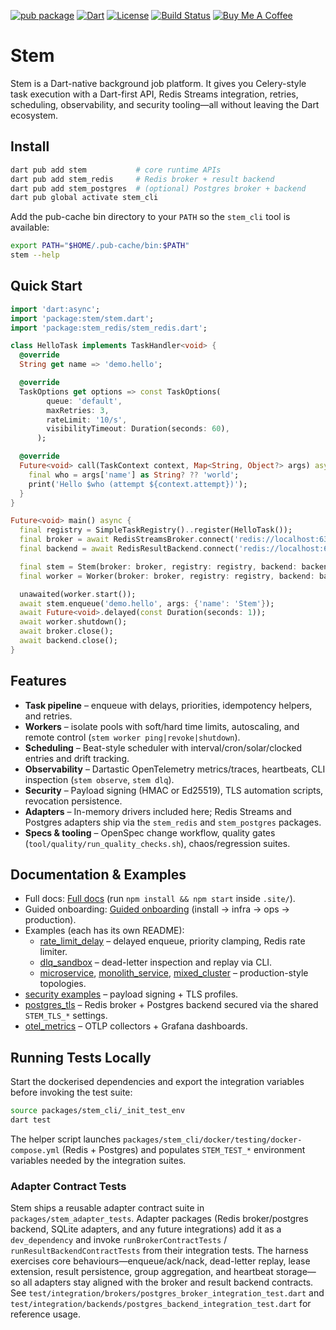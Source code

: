 [![pub package](https://img.shields.io/pub/v/stem.svg)](https://pub.dev/packages/stem)
[![Dart](https://img.shields.io/badge/dart-%3E%3D3.9.0-blue.svg)](https://dart.dev/)
[![License](https://img.shields.io/badge/license-MIT-purple.svg)](LICENSE)
[![Build Status](https://github.com/kingwill101/stem/workflows/ci/badge.svg)](https://github.com/kingwill101/stem/actions)
[![Buy Me A Coffee](https://img.shields.io/badge/Buy%20Me%20A%20Coffee-support-yellow.svg)](https://www.buymeacoffee.com/kingwill101)

# Stem

 Stem is a Dart-native background job platform. It gives you Celery-style
task execution with a Dart-first API, Redis Streams integration, retries,
scheduling, observability, and security tooling—all without leaving the Dart
ecosystem.

## Install

```bash
dart pub add stem           # core runtime APIs
dart pub add stem_redis     # Redis broker + result backend
dart pub add stem_postgres  # (optional) Postgres broker + backend
dart pub global activate stem_cli
```

Add the pub-cache bin directory to your `PATH` so the `stem_cli` tool is available:

```bash
export PATH="$HOME/.pub-cache/bin:$PATH"
stem --help
```

## Quick Start

```dart
import 'dart:async';
import 'package:stem/stem.dart';
import 'package:stem_redis/stem_redis.dart';

class HelloTask implements TaskHandler<void> {
  @override
  String get name => 'demo.hello';

  @override
  TaskOptions get options => const TaskOptions(
        queue: 'default',
        maxRetries: 3,
        rateLimit: '10/s',
        visibilityTimeout: Duration(seconds: 60),
      );

  @override
  Future<void> call(TaskContext context, Map<String, Object?> args) async {
    final who = args['name'] as String? ?? 'world';
    print('Hello $who (attempt ${context.attempt})');
  }
}

Future<void> main() async {
  final registry = SimpleTaskRegistry()..register(HelloTask());
  final broker = await RedisStreamsBroker.connect('redis://localhost:6379');
  final backend = await RedisResultBackend.connect('redis://localhost:6379/1');

  final stem = Stem(broker: broker, registry: registry, backend: backend);
  final worker = Worker(broker: broker, registry: registry, backend: backend);

  unawaited(worker.start());
  await stem.enqueue('demo.hello', args: {'name': 'Stem'});
  await Future<void>.delayed(const Duration(seconds: 1));
  await worker.shutdown();
  await broker.close();
  await backend.close();
}
```

## Features

- **Task pipeline** – enqueue with delays, priorities, idempotency helpers, and retries.
- **Workers** – isolate pools with soft/hard time limits, autoscaling, and remote control (`stem worker ping|revoke|shutdown`).
- **Scheduling** – Beat-style scheduler with interval/cron/solar/clocked entries and drift tracking.
- **Observability** – Dartastic OpenTelemetry metrics/traces, heartbeats, CLI inspection (`stem observe`, `stem dlq`).
- **Security** – Payload signing (HMAC or Ed25519), TLS automation scripts, revocation persistence.
- **Adapters** – In-memory drivers included here; Redis Streams and Postgres adapters ship via the `stem_redis` and `stem_postgres` packages.
- **Specs & tooling** – OpenSpec change workflow, quality gates (`tool/quality/run_quality_checks.sh`), chaos/regression suites.

## Documentation & Examples

- Full docs: [Full docs](.site/docs) (run `npm install && npm start` inside `.site/`).
- Guided onboarding: [Guided onboarding](.site/docs/getting-started/) (install → infra → ops → production).
- Examples (each has its own README):
  - [rate_limit_delay](example/rate_limit_delay) – delayed enqueue, priority clamping, Redis rate limiter.
  - [dlq_sandbox](example/dlq_sandbox) – dead-letter inspection and replay via CLI.
  - [microservice](example/microservice), [monolith_service](example/monolith_service), [mixed_cluster](example/mixed_cluster) – production-style topologies.
- [security examples](example/security/*) – payload signing + TLS profiles.
- [postgres_tls](example/postgres_tls) – Redis broker + Postgres backend secured via the shared `STEM_TLS_*` settings.
- [otel_metrics](example/otel_metrics) – OTLP collectors + Grafana dashboards.

## Running Tests Locally

Start the dockerised dependencies and export the integration variables before
invoking the test suite:

```bash
source packages/stem_cli/_init_test_env
dart test
```

The helper script launches `packages/stem_cli/docker/testing/docker-compose.yml`
(Redis + Postgres) and populates `STEM_TEST_*` environment variables needed by
the integration suites.

### Adapter Contract Tests

Stem ships a reusable adapter contract suite in
`packages/stem_adapter_tests`. Adapter packages (Redis broker/postgres
backend, SQLite adapters, and any future integrations) add it as a
`dev_dependency` and invoke `runBrokerContractTests` /
`runResultBackendContractTests` from their integration tests. The harness
exercises core behaviours—enqueue/ack/nack, dead-letter replay, lease
extension, result persistence, group aggregation, and heartbeat storage—so
all adapters stay aligned with the broker and result backend contracts. See
`test/integration/brokers/postgres_broker_integration_test.dart` and
`test/integration/backends/postgres_backend_integration_test.dart` for
reference usage.
